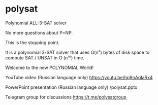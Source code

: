 # polysat
Polynomial ALL-3-SAT solver


No more questions about P=NP.

This is the stopping point.

It is a polynomial 3-SAT solver that uses O(n³) bytes of disk space to compute SAT / UNSAT in O (n¹⁰) time.

Welcome to the new POLYNOMIAL World!

YouTube video (Russian language only)
https://youtu.be/hp9nAqIaRx4

PowerPoint presentation (Russian language only)
/polysat.pptx

Telegram group for discussions
https://t.me/polysatgroup

